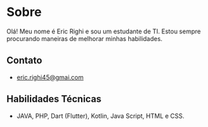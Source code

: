 # Sobre

Olá! Meu nome é Eric Righi e sou um estudante de TI. Estou sempre procurando maneiras de melhorar minhas habilidades.

## Contato

- eric.righi45@gmai.com

## Habilidades Técnicas

- JAVA, PHP, Dart (Flutter), Kotlin, Java Script, HTML e CSS.

